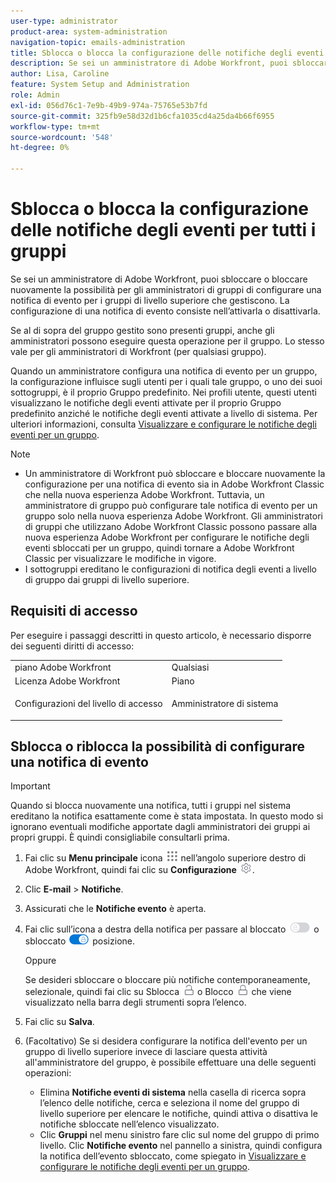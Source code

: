 ```yaml
---
user-type: administrator
product-area: system-administration
navigation-topic: emails-administration
title: Sblocca o blocca la configurazione delle notifiche degli eventi per tutti i gruppi
description: Se sei un amministratore di Adobe Workfront, puoi sbloccare o bloccare nuovamente la possibilità per gli amministratori di gruppi di configurare una notifica di evento per i gruppi di livello superiore che gestiscono. La configurazione di una notifica di evento consiste nell’attivarla o disattivarla.
author: Lisa, Caroline
feature: System Setup and Administration
role: Admin
exl-id: 056d76c1-7e9b-49b9-974a-75765e53b7fd
source-git-commit: 325fb9e58d32d1b6cfa1035cd4a25da4b66f6955
workflow-type: tm+mt
source-wordcount: '548'
ht-degree: 0%

---
```


# Sblocca o blocca la configurazione delle notifiche degli eventi per tutti i gruppi

Se sei un amministratore di Adobe Workfront, puoi sbloccare o bloccare nuovamente la possibilità per gli amministratori di gruppi di configurare una notifica di evento per i gruppi di livello superiore che gestiscono. La configurazione di una notifica di evento consiste nell’attivarla o disattivarla.

Se al di sopra del gruppo gestito sono presenti gruppi, anche gli amministratori possono eseguire questa operazione per il gruppo. Lo stesso vale per gli amministratori di Workfront (per qualsiasi gruppo).

Quando un amministratore configura una notifica di evento per un gruppo, la configurazione influisce sugli utenti per i quali tale gruppo, o uno dei suoi sottogruppi, è il proprio Gruppo predefinito. Nei profili utente, questi utenti visualizzano le notifiche degli eventi attivate per il proprio Gruppo predefinito anziché le notifiche degli eventi attivate a livello di sistema. Per ulteriori informazioni, consulta [Visualizzare e configurare le notifiche degli eventi per un gruppo](../../../administration-and-setup/manage-groups/create-and-manage-groups/view-and-configure-event-notifications-group.md).

>[!NOTE]
>
>* Un amministratore di Workfront può sbloccare e bloccare nuovamente la configurazione per una notifica di evento sia in Adobe Workfront Classic che nella nuova esperienza Adobe Workfront. Tuttavia, un amministratore di gruppo può configurare tale notifica di evento per un gruppo solo nella nuova esperienza Adobe Workfront. Gli amministratori di gruppi che utilizzano Adobe Workfront Classic possono passare alla nuova esperienza Adobe Workfront per configurare le notifiche degli eventi sbloccati per un gruppo, quindi tornare a Adobe Workfront Classic per visualizzare le modifiche in vigore.
>* I sottogruppi ereditano le configurazioni di notifica degli eventi a livello di gruppo dai gruppi di livello superiore.
>

## Requisiti di accesso

Per eseguire i passaggi descritti in questo articolo, è necessario disporre dei seguenti diritti di accesso:

<table style="table-layout:auto"> 
 <col> 
 <col> 
 <tbody> 
  <tr> 
   <td role="rowheader">piano Adobe Workfront</td> 
   <td>Qualsiasi</td> 
  </tr> 
  <tr> 
   <td role="rowheader">Licenza Adobe Workfront</td> 
   <td>Piano</td> 
  </tr> 
  <tr> 
   <td role="rowheader">Configurazioni del livello di accesso</td> 
   <td> <p>Amministratore di sistema</p> </td> 
  </tr> 
 </tbody> 
</table>

## Sblocca o riblocca la possibilità di configurare una notifica di evento

>[!IMPORTANT]
>
>Quando si blocca nuovamente una notifica, tutti i gruppi nel sistema ereditano la notifica esattamente come è stata impostata. In questo modo si ignorano eventuali modifiche apportate dagli amministratori dei gruppi ai propri gruppi. È quindi consigliabile consultarli prima.

1. Fai clic su **Menu principale** icona ![](assets/main-menu-icon.png) nell’angolo superiore destro di Adobe Workfront, quindi fai clic su **Configurazione** ![](assets/gear-icon-settings.png).

1. Clic **E-mail** > **Notifiche**.

1. Assicurati che le **Notifiche evento** è aperta.
1. Fai clic sull’icona a destra della notifica per passare al bloccato ![Icona Blocca](assets/lock-toggle-button.png) o sbloccato ![Icona Sblocca](assets/unlock-toggle-button.png) posizione.

   Oppure

   Se desideri sbloccare o bloccare più notifiche contemporaneamente, selezionale, quindi fai clic su Sblocca ![Icona Sblocca](assets/unlock-icon-toolbar.png) o Blocco ![Icona Blocca](assets/lock-icon-locked-qs.png) che viene visualizzato nella barra degli strumenti sopra l’elenco.

1. Fai clic su **Salva**.
1. (Facoltativo) Se si desidera configurare la notifica dell&#39;evento per un gruppo di livello superiore invece di lasciare questa attività all&#39;amministratore del gruppo, è possibile effettuare una delle seguenti operazioni:

   * Elimina **Notifiche eventi di sistema** nella casella di ricerca sopra l’elenco delle notifiche, cerca e seleziona il nome del gruppo di livello superiore per elencare le notifiche, quindi attiva o disattiva le notifiche sbloccate nell’elenco visualizzato.
   * Clic **Gruppi** nel menu sinistro fare clic sul nome del gruppo di primo livello. Clic **Notifiche evento** nel pannello a sinistra, quindi configura la notifica dell’evento sbloccato, come spiegato in [Visualizzare e configurare le notifiche degli eventi per un gruppo](../../../administration-and-setup/manage-groups/create-and-manage-groups/view-and-configure-event-notifications-group.md).
